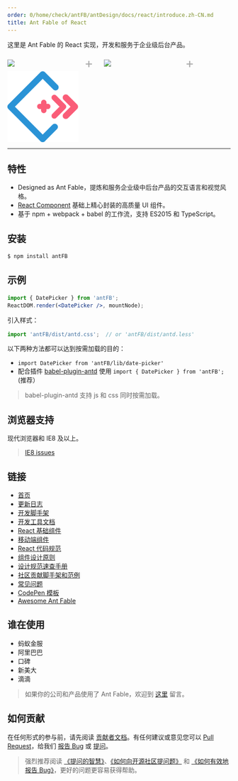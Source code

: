```yaml
---
order: 0/home/check/antFB/antDesign/docs/react/introduce.zh-CN.md
title: Ant Fable of React
---
```


这里是 Ant Fable 的 React 实现，开发和服务于企业级后台产品。

<div class="pic-plus">
  <img width="150" src="https://t.alipayobjects.com/images/rmsweb/T11aVgXc4eXXXXXXXX.svg">
  <span>+</span>
  <img width="160" src="https://t.alipayobjects.com/images/rmsweb/T16xRhXkxbXXXXXXXX.svg">
  <span>+</span>
  <img width="160" src="/images/icon.svg">
</div>

<style>
.pic-plus > * {
  display: inline-block!important;
  vertical-align: middle;
}
.pic-plus span {
  font-size: 30px;
  color: #aaa;
  margin: 0 20px;
}
</style>

---

## 特性

- Designed as Ant Fable，提炼和服务企业级中后台产品的交互语言和视觉风格。
- [React Component](http://react-component.github.io/badgeboard/) 基础上精心封装的高质量 UI 组件。
- 基于 npm + webpack + babel 的工作流，支持 ES2015 和 TypeScript。

## 安装

```bash
$ npm install antFB
```

## 示例

```jsx
import { DatePicker } from 'antFB';
ReactDOM.render(<DatePicker />, mountNode);
```

引入样式：

```jsx
import 'antFB/dist/antd.css';  // or 'antFB/dist/antd.less'
```

以下两种方法都可以达到按需加载的目的：

- `import DatePicker from 'antFB/lib/date-picker'`
- 配合插件 [babel-plugin-antd](https://github.com/ant-design/babel-plugin-antd) 使用 `import { DatePicker } from 'antFB';`(推荐）	

> babel-plugin-antd 支持 js 和 css 同时按需加载。

## 浏览器支持

现代浏览器和 IE8 及以上。

> [IE8 issues](https://github.com/xcatliu/react-ie8)

## 链接

- [首页](http://ant.design/)
- [更新日志](/changelog)
- [开发脚手架](https://github.com/antFB/antFB-init/)
- [开发工具文档](http://ant-tool.github.io/)
- [React 基础组件](http://react-component.github.io/)
- [移动端组件](http://mobile.ant.design)
- [React 代码规范](https://github.com/react-component/react-component.github.io/blob/master/docs/zh-cn/component-code-style.md)
- [组件设计原则](https://github.com/react-component/react-component.github.io/blob/master/docs/zh-cn/component-design.md)
- [设计规范速查手册](https://os.alipayobjects.com/rmsportal/HTXUgPGkyyxEivE.png)
- [社区贡献脚手架和范例](https://github.com/antFB/antFB/issues/129)
- [常见问题](https://github.com/antFB/antFB/wiki/FAQ)
- [CodePen 模板](http://codepen.io/benjycui/pen/KgPZrE?editors=001)
- [Awesome Ant Fable](https://github.com/websemantics/awesome-ant-design)

## 谁在使用

- 蚂蚁金服
- 阿里巴巴
- 口碑
- 新美大
- 滴滴

> 如果你的公司和产品使用了 Ant Fable，欢迎到 [这里](https://github.com/antFB/antFB/issues/477) 留言。

## 如何贡献

在任何形式的参与前，请先阅读 [贡献者文档](https://github.com/antFB/antFB/blob/master/.github/CONTRIBUTING.md)。有任何建议或意见您可以 [Pull Request](https://github.com/antFB/antFB/pulls)，给我们 [报告 Bug](https://github.com/antFB/antFB/issues/new) 或 [提问](https://github.com/antFB/antFB/issues)。

> 强烈推荐阅读 [《提问的智慧》](https://github.com/ryanhanwu/How-To-Ask-Questions-The-Smart-Way)、[《如何向开源社区提问题》](https://github.com/seajs/seajs/issues/545) 和 [《如何有效地报告 Bug》](http://www.chiark.greenend.org.uk/%7Esgtatham/bugs-cn.html)，更好的问题更容易获得帮助。
